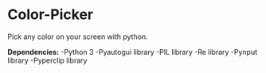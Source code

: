 # Color-Picker
Pick any color on your screen with python.

**Dependencies:**
  -Python 3
  -Pyautogui library
  -PIL library
  -Re library
  -Pynput library
  -Pyperclip library
